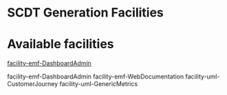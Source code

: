 # SCDT Generation Facilities

# Available facilities

[facility-emf-DashboardAdmin](facility-emf-DashboardAdmin/README.md)

facility-emf-DashboardAdmin
facility-emf-WebDocumentation
facility-uml-CustomerJourney
facility-uml-GenericMetrics